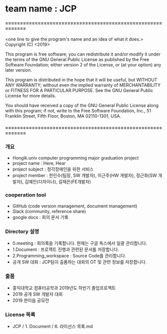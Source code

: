 # team name : JCP 

#### ============================================================
<one line to give the program's name and an idea of what it does.>
Copyright (C) <2019> <JCP>

This program is free software; you can redistribute it and/or modify it under the terms of the GNU General Public License as published by the Free Software Foundation; either version 2 of the License, or (at your option) any later version.

This program is distributed in the hope that it will be useful, but WITHOUT ANY WARRANTY; without even the implied warranty of MERCHANTABILITY or FITNESS FOR A PARTICULAR PURPOSE. See the GNU General Public License for more details.

You should have received a copy of the GNU General Public License along with this program; if not, write to the Free Software Foundation, Inc., 51 Franklin Street, Fifth Floor, Boston, MA 02110-1301, USA.
#### ============================================================

### 개요
* Hongik.univ computer programming major graduation project
* project name : Here, Hear
* project subject : 청각장애인을 위한 서비스
* project member : 한인수(팀장, SW 개발자), 이근주(HW 개발자), 정근화(SW 개발자), 김예인(디자이너), 길재은(FE개발자)

### cooperation tool
* GitHub (code version management, document management)
* Slack (community, reference share)
* google docs : 회의 문서 기록

### Directory 설명
* 0.meeting : 회의록을 기록합니다. 현재는 구글 독스에서 일괄 관리합니다.
* 1.Document : 프로젝트 진행과 관련된 문서를 저장합니다.
* 2.Programming_workspace : Source Code를 관리합니다.
* 공개 SW 대회 : JCP팀이 출품하는 대회의 OT 및 관련 정보를 저장합니다.

### 출품
* 홍익대학교 컴퓨터공학과 2019년도 하반기 졸업프로젝트
* 2019 공개 SW 개발자 대회
* 2019 한이음 공모전

### License 목록
* JCP / 1. Document / 6. 라이선스 목록.md